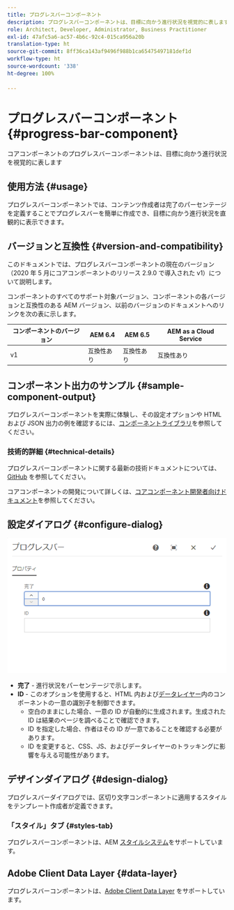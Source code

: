 ```yaml
---
title: プログレスバーコンポーネント
description: プログレスバーコンポーネントは、目標に向かう進行状況を視覚的に表します
role: Architect, Developer, Administrator, Business Practitioner
exl-id: 47afc5a6-ac57-4b6c-92c4-015ca956a20b
translation-type: ht
source-git-commit: 8ff36ca143af9496f988b1ca65475497181def1d
workflow-type: ht
source-wordcount: '338'
ht-degree: 100%

---
```


# プログレスバーコンポーネント {#progress-bar-component}

コアコンポーネントのプログレスバーコンポーネントは、目標に向かう進行状況を視覚的に表します

## 使用方法 {#usage}

プログレスバーコンポーネントでは、コンテンツ作成者は完了のパーセンテージを定義することでプログレスバーを簡単に作成でき、目標に向かう進行状況を直観的に表示できます。

## バージョンと互換性 {#version-and-compatibility}

このドキュメントでは、プログレスバーコンポーネントの現在のバージョン（2020 年 5 月にコアコンポーネントのリリース 2.9.0 で導入された v1）について説明します。

コンポーネントのすべてのサポート対象バージョン、コンポーネントの各バージョンと互換性のある AEM バージョン、以前のバージョンのドキュメントへのリンクを次の表に示します。

| コンポーネントのバージョン | AEM 6.4 | AEM 6.5 | AEM as a Cloud Service |
|---|---|---|---|
| v1 | 互換性あり | 互換性あり | 互換性あり |

## コンポーネント出力のサンプル {#sample-component-output}

プログレスバーコンポーネントを実際に体験し、その設定オプションや HTML および JSON 出力の例を確認するには、[コンポーネントライブラリ](https://adobe.com/go/aem_cmp_library_progressbar_jp)を参照してください。

### 技術的詳細 {#technical-details}

プログレスバーコンポーネントに関する最新の技術ドキュメントについては、[GitHub](https://adobe.com/go/aem_cmp_tech_progress_v1) を参照してください。

コアコンポーネントの開発について詳しくは、[コアコンポーネント開発者向けドキュメント](/help/developing/overview.md)を参照してください。

## 設定ダイアログ {#configure-dialog}

![プログレスバーコンポーネントの編集ダイアログ](/help/assets/progress-bar-edit.png)

* **完了** - 進行状況をパーセンテージで示します。
* **ID** - このオプションを使用すると、HTML 内および[データレイヤー](/help/developing/data-layer/overview.md)内のコンポーネントの一意の識別子を制御できます。
   * 空白のままにした場合、一意の ID が自動的に生成されます。生成された ID は結果のページを調べることで確認できます。
   * ID を指定した場合、作者はその ID が一意であることを確認する必要があります。
   * ID を変更すると、CSS、JS、およびデータレイヤーのトラッキングに影響を与える可能性があります。

## デザインダイアログ {#design-dialog}

プログレスバーダイアログでは、区切り文字コンポーネントに適用するスタイルをテンプレート作成者が定義できます。

### 「スタイル」タブ {#styles-tab}

プログレスバーコンポーネントは、AEM [スタイルシステム](/help/get-started/authoring.md#component-styling)をサポートしています。

## Adobe Client Data Layer {#data-layer}

プログレスバーコンポーネントは、[Adobe Client Data Layer](/help/developing/data-layer/overview.md) をサポートしています。

